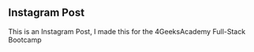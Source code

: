 <h2>Instagram Post</h2>
This is an Instagram Post, I made this for the 4GeeksAcademy Full-Stack Bootcamp
